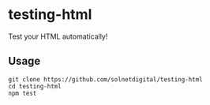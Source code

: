 # testing-html

Test your HTML automatically!

## Usage

```SH
git clone https://github.com/solnetdigital/testing-html
cd testing-html
npm test
```
